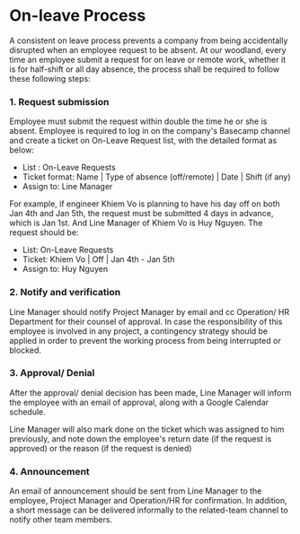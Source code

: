 # On-leave Process

A consistent on leave process prevents a company from being accidentally disrupted when an employee request to be absent. 
At our woodland, every time an employee submit a request for on leave or remote work, whether it is for half-shift or all day absence, the process shall be required to follow these following steps:

### 1. Request submission
Employee must submit the request within double the time he or she is absent. Employee is required to log in on the company's Basecamp channel and create a ticket on On-Leave Request list, with the detailed format as below:

* List : On-Leave Requests
* Ticket format: Name | Type of absence (off/remote) | Date | Shift (if any)
* Assign to: Line Manager

For example, if engineer Khiem Vo is planning to have his day off on both Jan 4th and Jan 5th, the request must be submitted 4 days in advance, which is Jan 1st. And Line Manager of Khiem Vo is Huy Nguyen. The request should be:

* List: On-Leave Requests
* Ticket: Khiem Vo | Off | Jan 4th - Jan 5th
* Assign to: Huy Nguyen

### 2. Notify and verification
Line Manager should notify Project Manager by email and cc Operation/ HR Department for their counsel of approval. 
In case the responsibility of this employee is involved in any project, a contingency strategy should be applied in order to prevent the working process from being interrupted or blocked. 

### 3. Approval/ Denial
After the approval/ denial decision has been made, Line Manager will inform the employee with an email of approval, along with a Google Calendar schedule. 

Line Manager will also mark done on the ticket which was assigned to him previously, and note down the employee's return date (if the request is approved) or the reason (if the request is denied)

### 4. Announcement
An email of announcement should be sent from Line Manager to the employee, Project Manager and Operation/HR for confirmation. In addition, a short message can be delivered informally to the related-team channel to notify other team members. 